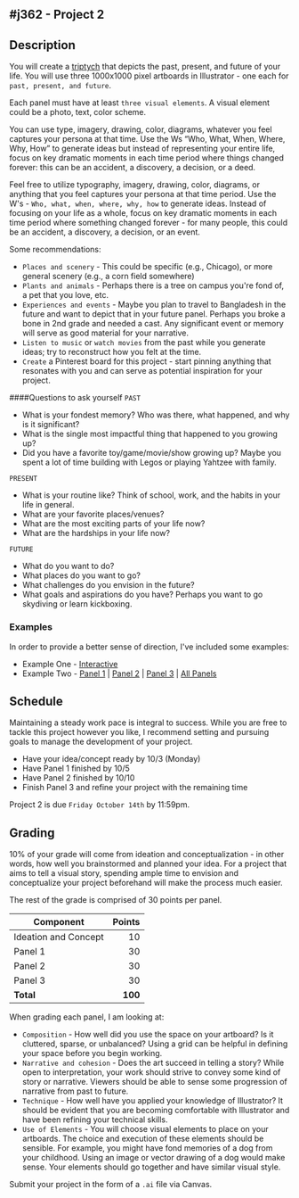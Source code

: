 #j362 - Project 2
---------
## Description
You will create a [triptych](https://en.wikipedia.org/wiki/Triptych) that depicts the past, present, and future of your life. You will use three 1000x1000 pixel artboards in Illustrator - one each for `past, present, and future`.

Each panel must have at least `three visual elements`. A visual element could be a photo, text, color scheme.

You can use type, imagery, drawing, color, diagrams, whatever you feel captures your persona at that time. Use the Ws “Who, What, When, Where, Why, How” to generate ideas but instead of representing your entire life, focus on key dramatic moments in each time period where things changed forever: this can be an accident, a discovery, a decision, or a deed. 

Feel free to utilize typography, imagery, drawing, color, diagrams, or anything that you feel captures your persona at that time period. Use the W's - `Who, what, when, where, why, how` to generate ideas. Instead of focusing on your life as a whole, focus on key dramatic moments in each time period where something changed forever - for many people, this could be an accident, a discovery, a decision, or an event.

Some recommendations:

* `Places and scenery` - This could be specific (e.g., Chicago), or more general scenery (e.g., a corn field somewhere)
* `Plants and animals` - Perhaps there is a tree on campus you're fond of, a pet that you love, etc.
* `Experiences and events` - Maybe you plan to travel to Bangladesh in the future and want to depict that in your future panel. Perhaps you broke a bone in 2nd grade and needed a cast. Any significant event or memory will serve as good material for your narrative.
* `Listen to music` or `watch movies` from the past while you generate ideas; try to reconstruct how you felt at the time.
* `Create` a Pinterest board for this project - start pinning anything that resonates with you and can serve as potential inspiration for your project.

####Questions to ask yourself
`PAST`

* What is your fondest memory? Who was there, what happened, and why is it significant?
* What is the single most impactful thing that happened to you growing up?
* Did you have a favorite toy/game/movie/show growing up? Maybe you spent a lot of time building with Legos or playing Yahtzee with family.

`PRESENT`

* What is your routine like? Think of school, work, and the habits in your life in general.
* What are your favorite places/venues?
* What are the most exciting parts of your life now?
* What are the hardships in your life now?

`FUTURE`

* What do you want to do?
* What places do you want to go?
* What challenges do you envision in the future? 
* What goals and aspirations do you have? Perhaps you want to go skydiving or learn kickboxing.

### Examples
In order to provide a better sense of direction, I've included some examples:

* Example One - [Interactive](triptych/index.html)
* Example Two - [Panel 1](tg/1.jpg) | [Panel 2](tg/2.jpg) | [Panel 3](tg/3.jpg) | [All Panels](tg/full.png)

## Schedule
Maintaining a steady work pace is integral to success. While you are free to tackle this project however you like, I recommend setting and pursuing goals to manage the development of your project.

* Have your idea/concept ready by 10/3 (Monday)
* Have Panel 1 finished by 10/5
* Have Panel 2 finished by 10/10
* Finish Panel 3 and refine your project with the remaining time

Project 2 is due `Friday October 14th` by 11:59pm.

## Grading
10% of your grade will come from ideation and conceptualization - in other words, how well you brainstormed and planned your idea. For a project that aims to tell a visual story, spending ample time to envision and conceptualize your project beforehand will make the process much easier.

The rest of the grade is comprised of 30 points per panel.

|Component|Points |
| ---     |-----: | 
| Ideation and Concept | 10 |
| Panel 1 | 30    | 
| Panel 2 | 30    | 
| Panel 3 | 30    |
|**Total**|**100**|

When grading each panel, I am looking at:

* `Composition` - How well did you use the space on your artboard? Is it cluttered, sparse, or unbalanced? Using a grid can be helpful in defining your space before you begin working.
* `Narrative and cohesion` - Does the art succeed in telling a story? While open to interpretation, your work should strive to convey some kind of story or narrative. Viewers should be able to sense some progression of narrative from past to future.
* `Technique` - How well have you applied your knowledge of Illustrator? It should be evident that you are becoming comfortable with Illustrator and have been refining your technical skills.
* `Use of Elements` - You will choose visual elements to place on your artboards. The choice and execution of these elements should be sensible. For example, you might have fond memories of a dog from your childhood. Using an image or vector drawing of a dog would make sense. Your elements should go together and have similar visual style.

Submit your project in the form of a `.ai` file via Canvas.